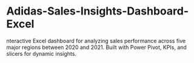 # Adidas-Sales-Insights-Dashboard-Excel
nteractive Excel dashboard for analyzing sales performance across five major regions between 2020 and 2021. Built with Power Pivot, KPIs, and slicers for dynamic insights.
